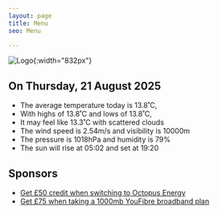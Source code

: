 ```yaml
---
layout: page
title: Menu
seo: Menu

---
```


![Logo](/images/logo.jpg){:width="832px"}

<!-- weather_marker starts -->
## On Thursday, 21 August 2025

- The average temperature today is 13.8˚C,
- With highs of 13.8˚C and lows of 13.8˚C,
- It may feel like 13.3˚C with scattered clouds
- The wind speed is 2.54m/s and visibility is 10000m
- The pressure is 1018hPa and humidity is 79%
- The sun will rise at 05:02 and set at 19:20

<!-- weather_marker ends -->

## Sponsors

- [Get £50 credit when switching to Octopus Energy](https://bit.ly/3oD1nnS)
- [Get £75 when taking a 1000mb YouFibre broadband plan](https://aklam.io/91zWhU?)
